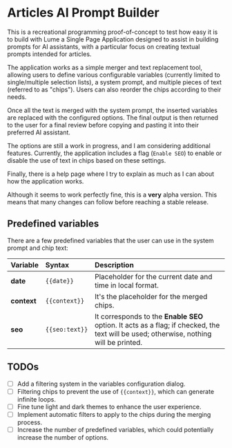 # Articles AI Prompt Builder

This is a recreational programming proof-of-concept to test how easy it is to build with Lume a Single Page Application
designed to assist in building prompts for AI assistants, with a particular focus on creating textual prompts intended
for articles.

The application works as a simple merger and text replacement tool, allowing users to define various configurable
variables (currently limited to single/multiple selection lists), a system prompt, and multiple pieces of text (referred
to as "chips"). Users can also reorder the chips according to their needs.

Once all the text is merged with the system prompt, the inserted variables are replaced with the configured options. The
final output is then returned to the user for a final review before copying and pasting it into their preferred AI
assistant.

The options are still a work in progress, and I am considering additional features. Currently, the application includes
a flag (`Enable SEO`) to enable or disable the use of text in chips based on these settings.

Finally, there is a help page where I try to explain as much as I can about how the application works.

Although it seems to work perfectly fine, this is a **very** alpha version. This means that many changes can follow
before reaching a stable release.

## Predefined variables

There are a few predefined variables that the user can use in the system prompt and chip text:

| Variable    | Syntax         | Description                                                                                                                            |
| :---------- | :------------- | :------------------------------------------------------------------------------------------------------------------------------------- |
| **date**    | `{{date}}`     | Placeholder for the current date and time in local format.                                                                             |
| **context** | `{{context}}`  | It's the placeholder for the merged chips.                                                                                             |
| **seo**     | `{{seo:text}}` | It corresponds to the **Enable SEO** option. It acts as a flag; if checked, the text will be used; otherwise, nothing will be printed. |

## TODOs

- [ ] Add a filtering system in the variables configuration dialog.
- [ ] Filtering chips to prevent the use of `{{context}}`, which can generate infinite loops.
- [ ] Fine tune light and dark themes to enhance the user experience.
- [ ] Implement automatic filters to apply to the chips during the merging process.
- [ ] Increase the number of predefined variables, which could potentially increase the number of options.
